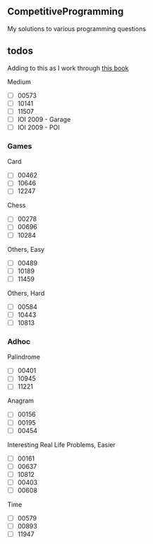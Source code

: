 ## CompetitiveProgramming
My solutions to various programming questions


## todos 
Adding to this as I work through [this book](https://github.com/Mehvix/CompetitiveProgramming/blob/master/Resources/Steven%20Halim%20-%20Competitive%20Programming%203ed%20-%20The%20New%20Lower%20Bound%20of%20Programming%20Contests%20(2013).pdf)


Medium
- [ ] 00573
- [ ] 10141
- [ ] 11507
- [ ] IOI 2009 - Garage
- [ ] IOI 2009 - POI

### Games
Card 
- [ ] 00462
- [ ] 10646
- [ ] 12247

Chess
- [ ] 00278
- [ ] 00696
- [ ] 10284

Others, Easy
- [ ] 00489
- [ ] 10189
- [ ] 11459

Others, Hard
- [ ] 00584
- [ ] 10443
- [ ] 10813

### Adhoc
Palindrome
- [ ] 00401
- [ ] 10945
- [ ] 11221

Anagram
- [ ] 00156
- [ ] 00195
- [ ] 00454

Interesting Real Life Problems, Easier
- [ ] 00161
- [ ] 00637
- [ ] 10812
- [ ] 00403
- [ ] 00608

Time
- [ ] 00579
- [ ] 00893
- [ ] 11947

